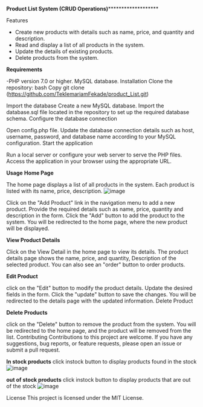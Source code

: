 ****Product List System (CRUD Operations)***********************

Features
- Create new products with details such as name, price, and quantity and description.
- Read and display a list of all products in the system.
- Update the details of existing products.
- Delete products from the system.
  
**Requirements**

  
-PHP version 7.0 or higher.
  MySQL database.
Installation
Clone the repository:
bash
Copy
git clone (https://github.com/TeklemariamFekade/product_List.git)

Import the database
Create a new MySQL database.
Import the database.sql file located in the repository to set up the required database schema.
Configure the database connection

Open config.php file.
Update the database connection details such as host, username, password, and database name according to your MySQL configuration.
Start the application

Run a local server or configure your web server to serve the PHP files.
Access the application in your browser using the appropriate URL.


**Usage**
**Home Page**

The home page displays a list of all products in the system.
Each product is listed with its name, price, description.
![image](https://github.com/TeklemariamFekade/product_List/assets/106950388/e33a873e-06fe-454c-9848-7cd387bea47e)


Click on the "Add Product" link in the navigation menu to add a new product.
Provide the required details such as name, price,  quantity and description in the form.
Click the "Add" button to add the product to the system.
You will be redirected to the home page, where the new product will be displayed.


**View Product Details**

Click on the View Detail in the home page to view its details.
The product details page shows the name, price, and quantity, Description of the selected product.
You can also see an "order" button to order products.

**Edit Product**

 click on the "Edit" button to modify the product details.
Update the desired fields in the form.
Click the "update" button to save the changes.
You will be redirected to the details page with the updated information.
Delete Product

**Delete Products**

 click on the "Delete" button to remove the product from the system.
You will be redirected to the home page, and the product will be removed from the list.
Contributing
Contributions to this project are welcome. If you have any suggestions, bug reports, or feature requests, please open an issue or submit a pull request.

**In stock products**
click instock button to display products found in the stock
![image](https://github.com/TeklemariamFekade/product_List/assets/106950388/36bb2a0e-9228-43cf-8187-f1ff2b66bf44)



**out of stock products**
click instock button to display products that are out of the stock
![image](https://github.com/TeklemariamFekade/product_List/assets/106950388/fc62e27b-1d60-42db-b819-548d4ab8a795)


License
This project is licensed under the MIT License.



